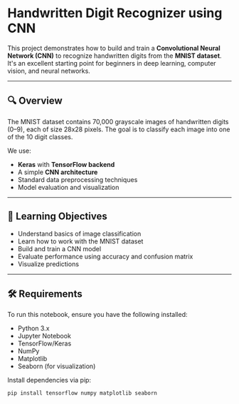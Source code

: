 # Handwritten Digit Recognizer using CNN

This project demonstrates how to build and train a **Convolutional Neural Network (CNN)** to recognize handwritten digits from the **MNIST dataset**. It's an excellent starting point for beginners in deep learning, computer vision, and neural networks.

---

## 🔍 Overview

The MNIST dataset contains 70,000 grayscale images of handwritten digits (0–9), each of size 28x28 pixels. The goal is to classify each image into one of the 10 digit classes.

We use:
- **Keras** with **TensorFlow backend**
- A simple **CNN architecture**
- Standard data preprocessing techniques
- Model evaluation and visualization

---

## 🧠 Learning Objectives

- Understand basics of image classification
- Learn how to work with the MNIST dataset
- Build and train a CNN model
- Evaluate performance using accuracy and confusion matrix
- Visualize predictions

---

## 🛠 Requirements

To run this notebook, ensure you have the following installed:

- Python 3.x
- Jupyter Notebook
- TensorFlow/Keras
- NumPy
- Matplotlib
- Seaborn (for visualization)

Install dependencies via pip:

```bash
pip install tensorflow numpy matplotlib seaborn
